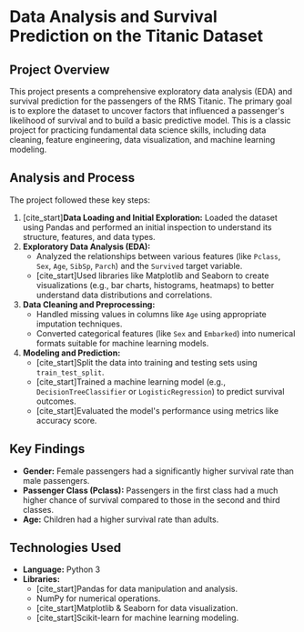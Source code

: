 # Data Analysis and Survival Prediction on the Titanic Dataset

## Project Overview

This project presents a comprehensive exploratory data analysis (EDA) and survival prediction for the passengers of the RMS Titanic. The primary goal is to explore the dataset to uncover factors that influenced a passenger's likelihood of survival and to build a basic predictive model. This is a classic project for practicing fundamental data science skills, including data cleaning, feature engineering, data visualization, and machine learning modeling.

## Analysis and Process

The project followed these key steps:

1.  [cite_start]**Data Loading and Initial Exploration:** Loaded the dataset using Pandas and performed an initial inspection to understand its structure, features, and data types. 
2.  **Exploratory Data Analysis (EDA):**
    * Analyzed the relationships between various features (like `Pclass`, `Sex`, `Age`, `SibSp`, `Parch`) and the `Survived` target variable.
    * [cite_start]Used libraries like Matplotlib and Seaborn to create visualizations (e.g., bar charts, histograms, heatmaps) to better understand data distributions and correlations. 
3.  **Data Cleaning and Preprocessing:**
    * Handled missing values in columns like `Age` using appropriate imputation techniques.
    * Converted categorical features (like `Sex` and `Embarked`) into numerical formats suitable for machine learning models.
4.  **Modeling and Prediction:**
    * [cite_start]Split the data into training and testing sets using `train_test_split`. 
    * [cite_start]Trained a machine learning model (e.g., `DecisionTreeClassifier` or `LogisticRegression`) to predict survival outcomes. 
    * [cite_start]Evaluated the model's performance using metrics like accuracy score. 

## Key Findings

* **Gender:** Female passengers had a significantly higher survival rate than male passengers.
* **Passenger Class (Pclass):** Passengers in the first class had a much higher chance of survival compared to those in the second and third classes.
* **Age:** Children had a higher survival rate than adults.

## Technologies Used

* **Language:** Python 3
* **Libraries:**
    * [cite_start]Pandas for data manipulation and analysis. 
    * NumPy for numerical operations.
    * [cite_start]Matplotlib & Seaborn for data visualization. 
    * [cite_start]Scikit-learn for machine learning modeling.

